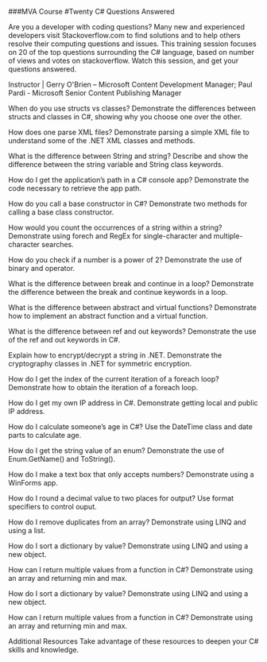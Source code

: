 ###MVA Course
#Twenty C# Questions Answered

Are you a developer with coding questions? Many new and experienced developers visit Stackoverflow.com to find solutions and to help others resolve their computing questions and issues. This training session focuses on 20 of the top questions surrounding the C# language, based on number of views and votes on stackoverflow. Watch this session, and get your questions answered.

Instructor | Gerry O'Brien – Microsoft ​Content Development Manager; Paul Pardi - Microsoft Senior Content Publishing Manager

When do you use structs vs classes?
Demonstrate the differences between structs and classes in C#, showing why you choose one over the other.

How does one parse XML files?
Demonstrate parsing a simple XML file to understand some of the .NET XML classes and methods.

What is the difference between String and string?
Describe and show the difference between the string variable and String class keywords.

How do I get the application’s path in a C# console app?
Demonstrate the code necessary to retrieve the app path.

How do you call a base constructor in C#?
Demonstrate two methods for calling a base class constructor.

How would you count the occurrences of a string within a string?
Demonstrate using forech and RegEx for single-character and multiple-character searches.

How do you check if a number is a power of 2?
Demonstrate the use of binary and operator.

What is the difference between break and continue in a loop?
Demonstrate the difference between the break and continue keywords in a loop.

What is the difference between abstract and virtual functions?
Demonstrate how to implement an abstract function and a virtual function.

What is the difference between ref and out keywords?
Demonstrate the use of the ref and out keywords in C#.

Explain how to encrypt/decrypt a string in .NET.
Demonstrate the cryptography classes in .NET for symmetric encryption.

How do I get the index of the current iteration of a foreach loop?
Demonstrate how to obtain the iteration of a foreach loop.

How do I get my own IP address in C#.
Demonstrate getting local and public IP address.

How do I calculate someone’s age in C#?
Use the DateTime class and date parts to calculate age.

How do I get the string value of an enum?
Demonstrate the use of Enum.GetName() and ToString().

How do I make a text box that only accepts numbers?
Demonstrate using a WinForms app.

How do I round a decimal value to two places for output?
Use format specifiers to control ouput.

How do I remove duplicates from an array?
Demonstrate using LINQ and using a list.

How do I sort a dictionary by value?
Demonstrate using LINQ and using a new object.

How can I return multiple values from a function in C#?
Demonstrate using an array and returning min and max.

How do I sort a dictionary by value?
Demonstrate using LINQ and using a new object.

How can I return multiple values from a function in C#?
Demonstrate using an array and returning min and max.

Additional Resources
Take advantage of these resources to deepen your C# skills and knowledge.

